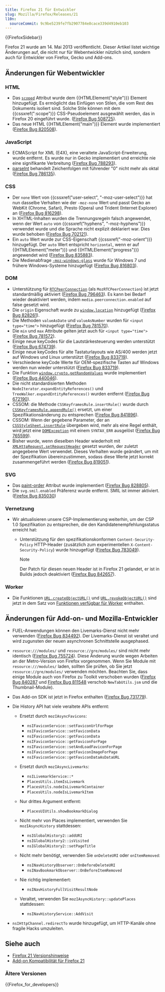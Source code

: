 ```yaml
---
title: Firefox 21 für Entwickler
slug: Mozilla/Firefox/Releases/21
l10n:
  sourceCommit: 9c9be5239fe7fb2907784e8cace339d4910eb103
---
```


{{FirefoxSidebar}}

Firefox 21 wurde am 14. Mai 2013 veröffentlicht. Dieser Artikel listet wichtige Änderungen auf, die nicht nur für Webentwickler nützlich sind, sondern auch für Entwickler von Firefox, Gecko und Add-ons.

## Änderungen für Webentwickler

### HTML

- Das [`scoped`](/de/docs/Web/HTML/Element/style#scoped) Attribut wurde dem {{HTMLElement("style")}} Element hinzugefügt. Es ermöglicht das Einfügen von Stilen, die vom Rest des Dokuments isoliert sind. Solche Stile können mit dem {{cssxref(":scope")}} CSS-Pseudoelement ausgewählt werden, das in Firefox 20 eingeführt wurde. ([Firefox Bug 508725](https://bugzil.la/508725)).
- Das neue HTML {{HTMLElement("main")}} Element wurde implementiert ([Firefox Bug 820508](https://bugzil.la/820508)).

### JavaScript

- ECMAScript for XML (E4X), eine veraltete JavaScript-Erweiterung, wurde entfernt. Es wurde nur in Gecko implementiert und erreichte nie eine signifikante Verbreitung ([Firefox Bug 788293](https://bugzil.la/788293)).
- [parseInt](/de/docs/Web/JavaScript/Reference/Global_Objects/parseInt) behandelt Zeichenfolgen mit führender "0" nicht mehr als oktal ([Firefox Bug 786135](https://bugzil.la/786135)).

### CSS

- Der `none` Wert von {{cssxref("user-select", "-moz-user-select")}} hat nun dasselbe Verhalten wie der `-moz-none` Wert und passt Gecko an WebKit (Chrome, Safari), Presto (Opera) und Trident (Internet Explorer) an ([Firefox Bug 816298](https://bugzil.la/816298)).
- In XHTML-Inhalten wurden die Trennungsregeln falsch angewendet, wenn der Wert `auto` von {{cssxref("hyphens", "-moz-hyphens")}} verwendet wurde und die Sprache nicht explizit deklariert war. Dies wurde behoben ([Firefox Bug 702121](https://bugzil.la/702121)).
- Ein `auto` Wert wurde zur CSS-Eigenschaft {{cssxref("-moz-orient")}} hinzugefügt. Der `auto` Wert entspricht `horizontal`, wenn er auf {{HTMLElement("meter")}} und {{HTMLElement("progress")}} angewendet wird ([Firefox Bug 835883](https://bugzil.la/835883)).
- Die Medienabfrage [`-moz-windows-glass`](/de/docs/Web/CSS/CSS_media_queries/Using_media_queries#-moz-windows-glass) wurde für Windows 7 und frühere Windows-Systeme hinzugefügt ([Firefox Bug 816803](https://bugzil.la/816803)).

### DOM

- Unterstützung für [`RTCPeerConnection`](/de/docs/Web/API/RTCPeerConnection) (als `MozRTCPeerConnection`) ist jetzt standardmäßig aktiviert ([Firefox Bug 796463](https://bugzil.la/796463)). Es kann bei Bedarf wieder deaktiviert werden, indem `media.peerconnection.enabled` auf false gesetzt wird.
- Die `origin` Eigenschaft wurde zu [`window.location`](/de/docs/Web/API/Window/location) hinzugefügt ([Firefox Bug 828261](https://bugzil.la/828261)).
- Die Methoden `valueAsDate` und `valueAsNumber` wurden für `<input type="time">` hinzugefügt ([Firefox Bug 781570](https://bugzil.la/781570)).
- Die `min` und `max` Attribute gelten jetzt auch für `<input type="time">` ([Firefox Bug 781572](https://bugzil.la/781572)).
- Einige neue keyCodes für die Lautstärkesteuerung werden unterstützt ([Firefox Bug 674739](https://bugzil.la/674739)).
- Einige neue keyCodes für alte Tastaturlayouts wie AS/400 werden jetzt auf Windows und Linux unterstützt ([Firefox Bug 833719](https://bugzil.la/833719)).
- Verschiedene keyCode Werte für OEM-spezifische Tasten auf Windows werden nun wieder unterstützt ([Firefox Bug 833719](https://bugzil.la/833719)).
- Die Funktion [`window.crypto.getRandomValues`](/de/docs/Web/API/Crypto/getRandomValues) wurde implementiert ([Firefox Bug 440046](https://bugzil.la/440046)).
- Die nicht standardisierten Methoden `NodeIterator.expandEntityReferences()` und `TreeWalker.expandEntityReferences()` wurden entfernt ([Firefox Bug 672190](https://bugzil.la/672190)).
- CSSOM: die Methode `CSSKeyframesRule.insertRule()` wurde durch [`CSSKeyframesRule.appendRule()`](/de/docs/Web/API/CSSKeyframesRule/appendRule) ersetzt, um einer Spezifikationsänderung zu entsprechen ([Firefox Bug 841896](https://bugzil.la/841896)).
- CSSOM: Wenn der gegebene Parameter, der an [`CSSStyleSheet.insertRule`](/de/docs/Web/API/CSSStyleSheet/insertRule) übergeben wird, mehr als eine Regel enthält, wird jetzt eine [`DOMException`](/de/docs/Web/API/DOMException) mit einem `SYNTAX_ERR` ausgelöst ([Firefox Bug 765599](https://bugzil.la/765599)).
- Bisher wurde, wenn dieselben Header wiederholt mit [`XMLHttpRequest.setRequestHeader`](/de/docs/Web/API/XMLHttpRequest#setrequestheader) gesetzt wurden, der zuletzt angegebene Wert verwendet. Dieses Verhalten wurde geändert, um mit der Spezifikation übereinzustimmen, sodass diese Werte jetzt korrekt zusammengeführt werden ([Firefox Bug 819051](https://bugzil.la/819051)).

### SVG

- Das [paint-order](/de/docs/Web/SVG/Attribute/paint-order) Attribut wurde implementiert ([Firefox Bug 828805](https://bugzil.la/828805)).
- Die `svg.smil.enabled` Präferenz wurde entfernt. SMIL ist immer aktiviert. ([Firefox Bug 835030](https://bugzil.la/835030))

### Vernetzung

- Wir aktualisieren unsere CSP-Implementierung weiterhin, um der CSP 1.0 Spezifikation zu entsprechen, die den Kandidatenempfehlungsstatus erreicht hat:

  - Unterstützung für den spezifikationskonformen `Content-Security-Policy` HTTP-Header (zusätzlich zum experimentellen `X-Content-Security-Policy`) wurde hinzugefügt ([Firefox Bug 783049](https://bugzil.la/783049)).
    > [!NOTE]
    > Der Patch für diesen neuen Header ist in Firefox 21 gelandet, er ist in Builds jedoch deaktiviert ([Firefox Bug 842657](https://bugzil.la/842657)).

### Worker

- Die Funktionen [`URL.createObjectURL()`](/de/docs/Web/API/URL/createObjectURL_static) und [`URL.revokeObjectURL()`](/de/docs/Web/API/URL/revokeObjectURL_static) sind jetzt in dem Satz von [Funktionen verfügbar für Worker](/de/docs/Web/API/Web_Workers_API/Functions_and_classes_available_to_workers) enthalten.

## Änderungen für Add-on- und Mozilla-Entwickler

- FUEL-Anwendungen können den Livemarks-Dienst nicht mehr verwenden ([Firefox Bug 834492](https://bugzil.la/834492)). Der Livemarks-Dienst ist veraltet und wird zugunsten der neuen asynchronen Schnittstelle ausgephased.
- `resource:///modules/` und `resource://gre/modules/` sind nicht mehr identisch ([Firefox Bug 755724](https://bugzil.la/755724)). Diese Änderung wurde wegen Arbeiten an der Metro-Version von Firefox vorgenommen. Wenn Sie Module mit `resource:///modules/` laden, sollten Sie prüfen, ob Sie jetzt `resource://gre/modules/` verwenden möchten. Beachten Sie, dass einige Module auch von Firefox zu Toolkit verschoben wurden ([Firefox Bug 840287](https://bugzil.la/840287) und [Firefox Bug 811548](https://bugzil.la/811548) verschob `NewTabUtils.jsm` und die Thumbnail-Module).
- Das Add-on SDK ist jetzt in Firefox enthalten ([Firefox Bug 731779](https://bugzil.la/731779)).
- Die History API hat viele veraltete APIs entfernt:

  - Ersetzt durch `mozIAsyncFavicons`:

    - `nsIFaviconService::setFaviconUrlForPage`
    - `nsIFaviconService::setFaviconData`
    - `nsIFaviconService::getFaviconData`
    - `nsIFaviconService::getFaviconForPage`
    - `nsIFaviconService::setAndLoadFaviconForPage`
    - `nsIFaviconService::getFaviconImageForPage`
    - `nsIFaviconService::getFaviconDataAsDataURL`

  - Ersetzt durch `mozIAsyncLivemarks`:

    - `nsILivemarkService::*`
    - `PlacesUtils.itemIsLivemark`
    - `PlacesUtils.nodeIsLivemarkContainer`
    - `PlacesUtils.nodeIsLivemarkItem`

  - Nur drittes Argument entfernt:

    - `PlacesUIUtils.showBookmarkDialog`

  - Nicht mehr von Places implementiert, verwenden Sie `mozIAsyncHistory` stattdessen:

    - `nsIGlobalHistory2::addURI`
    - `nsIGlobalHistory2::isVisited`
    - `nsIGlobalHistory2::setPageTitle`

  - Nicht mehr benötigt, verwenden Sie `onDeleteURI` oder `onItemRemoved`:

    - `nsINavHistoryObserver::OnBeforeDeleteURI`
    - `nsINavBookmarkObserver::OnBeforeItemRemoved`

  - Nie richtig implementiert:

    - `nsINavHistoryFullVisitResultNode`

  - Veraltet, verwenden Sie `mozIAsyncHistory::updatePlaces` stattdessen:

    - `nsINavHistoryService::AddVisit`

- `nsIHttpChannel.redirectTo` wurde hinzugefügt, um HTTP-Kanäle ohne fragile Hacks umzuleiten.

## Siehe auch

- [Firefox 21 Versionshinweise](https://website-archive.mozilla.org/www.mozilla.org/firefox_releasenotes/en-us/firefox/21.0/releasenotes/)
- [Add-on Kompatibilität für Firefox 21](https://blog.mozilla.org/addons/2013/04/26/compatibility-for-firefox-21/)

### Ältere Versionen

{{Firefox_for_developers}}
